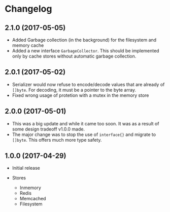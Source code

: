 # Changelog

## 2.1.0 (2017-05-05)

- Added Garbage collection (in the background) for the filesystem and memory cache
- Added a new interface `GarbageCollector`. This should be implemented only by cache stores without automatic garbage collection.

## 2.0.1 (2017-05-02)

- Serializer would now refuse to encode/decode values that are already of `[]byte`. For decoding, it must be a pointer to the byte array.
- Fixed wrong usage of protetion with a mutex in the memory store

## 2.0.0 (2017-05-01)

- This was a big update and while it came too soon. It was as a result of some design tradeoff v1.0.0 made.
- The major change was to stop the use of `interface{}` and migrate to `[]byte`. This offers much more type safety.

## 1.0.0 (2017-04-29)

- Initial release
- Stores
 
  - Inmemory
  - Redis
  - Memcached
  - Filesystem

